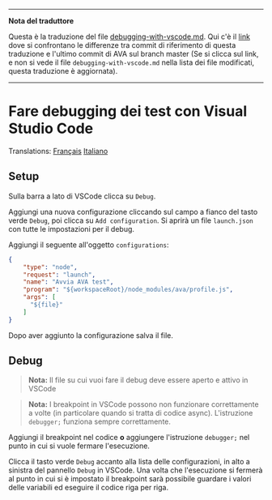 ___
**Nota del traduttore**

Questa è la traduzione del file [debugging-with-vscode.md](https://github.com/sindresorhus/ava/blob/master/docs/recipes/debugging-with-vscode.md). Qui c'è il [link](https://github.com/avajs/ava/compare/c09462c3e515c41da8177a3d9ba5fb0f19759653...main#diff-a3927068f3a0ffbbdf1b02fbd401b146) dove si confrontano le differenze tra commit di riferimento di questa traduzione e l'ultimo commit di AVA sul branch master (Se si clicca sul link, e non si vede il file `debugging-with-vscode.md` nella lista dei file modificati, questa traduzione è aggiornata).
___
# Fare debugging dei test con Visual Studio Code

Translations: [Français](https://github.com/avajs/ava-docs/blob/main/fr_FR/docs/recipes/debugging-with-vscode.md)
[Italiano](https://github.com/avajs/ava-docs/blob/main/it_IT/docs/recipes/debugging-with-vscode.md)

## Setup

Sulla barra a lato di VSCode clicca su `Debug`.

Aggiungi una nuova configurazione cliccando sul campo a fianco del tasto verde `Debug`, poi clicca su `Add configuration`. Si aprirà un file `launch.json` con tutte le impostazioni per il debug.

Aggiungi il seguente all'oggetto `configurations`:

```json
{
	"type": "node",
	"request": "launch",
	"name": "Avvia AVA test",
	"program": "${workspaceRoot}/node_modules/ava/profile.js",
	"args": [
	  "${file}"
	]
}
```

Dopo aver aggiunto la configurazione salva il file.

## Debug

> **Nota:** Il file su cui vuoi fare il debug deve essere aperto e attivo in VSCode

> **Nota:** I breakpoint in VSCode possono non funzionare correttamente a volte (in particolare quando si tratta di codice async). L'istruzione `debugger;` funziona sempre correttamente.

Aggiungi il breakpoint nel codice **o** aggiungere l'istruzione `debugger;` nel punto in cui si vuole fermare l'esecuzione.

Clicca il tasto verde `Debug` accanto alla lista delle configurazioni, in alto a sinistra del pannello `Debug` in VSCode. Una volta che l'esecuzione si fermerà al punto in cui si è impostato il breakpoint sarà possibile guardare i valori delle variabili ed eseguire il codice riga per riga.